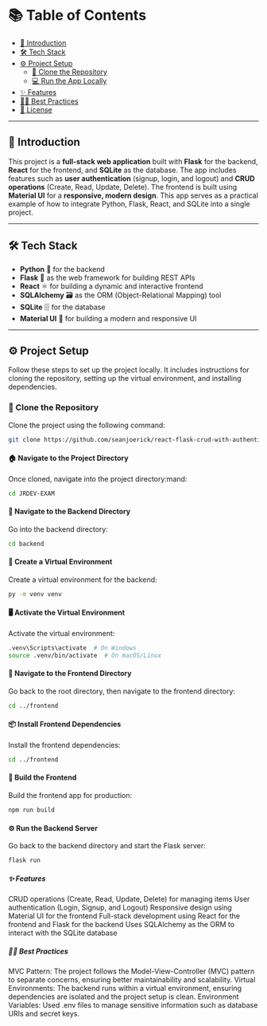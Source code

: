 # 📚 Table of Contents
- [🎉 Introduction](#introduction)
- [🛠️ Tech Stack](#tech-stack)
- [⚙️ Project Setup](#project-setup)
  - [🔗 Clone the Repository](#clone-the-repository)
  - [💻 Run the App Locally](#run-the-app-locally)
- [✨ Features](#features)
- [🧑‍💻 Best Practices](#best-practices)
- [📝 License](#license)

---

## 🎉 Introduction
This project is a **full-stack web application** built with **Flask** for the backend, **React** for the frontend, and **SQLite** as the database. The app includes features such as **user authentication** (signup, login, and logout) and **CRUD operations** (Create, Read, Update, Delete). The frontend is built using **Material UI** for a **responsive, modern design**. This app serves as a practical example of how to integrate Python, Flask, React, and SQLite into a single project.

---

## 🛠️ Tech Stack
- **Python** 🐍 for the backend
- **Flask** 🧪 as the web framework for building REST APIs
- **React** ⚛️ for building a dynamic and interactive frontend
- **SQLAlchemy** 🗃️ as the ORM (Object-Relational Mapping) tool
- **SQLite** 🗄️ for the database
- **Material UI** 🎨 for building a modern and responsive UI

---

## ⚙️ Project Setup
Follow these steps to set up the project locally. It includes instructions for cloning the repository, setting up the virtual environment, and installing dependencies.

### 🔗 Clone the Repository
Clone the project using the following command:
```bash
git clone https://github.com/seanjoerick/react-flask-crud-with-authentication.git

```
#### 🏠 Navigate to the Project Directory
Once cloned, navigate into the project directory:mand:
```bash
cd JRDEV-EXAM

```
#### 🔧 Navigate to the Backend Directory
Go into the backend directory:
```bash
cd backend

```
#### 🐍 Create a Virtual Environment
Create a virtual environment for the backend:
```bash
py -m venv venv

```
#### 🖥️ Activate the Virtual Environment
Activate the virtual environment:
```bash
.venv\Scripts\activate  # On Windows
source .venv/bin/activate  # On macOS/Linux

```
#### 🏃 Navigate to the Frontend Directory
Go back to the root directory, then navigate to the frontend directory:
```bash
cd ../frontend

```
#### 📦 Install Frontend Dependencies
Install the frontend dependencies:
```bash
cd ../frontend
```

#### 🔨 Build the Frontend
Build the frontend app for production:
```bash
npm run build

```
#### ⚙️ Run the Backend Server
Go back to the backend directory and start the Flask server:
```bash
flask run

```
##### ✨ Features
CRUD operations (Create, Read, Update, Delete) for managing items
User authentication (Login, Signup, and Logout)
Responsive design using Material UI for the frontend
Full-stack development using React for the frontend and Flask for the backend
Uses SQLAlchemy as the ORM to interact with the SQLite database

##### 🧑‍💻 Best Practices
MVC Pattern: The project follows the Model-View-Controller (MVC) pattern to separate concerns, ensuring better maintainability and scalability.
Virtual Environments: The backend runs within a virtual environment, ensuring dependencies are isolated and the project setup is clean.
Environment Variables: Used .env files to manage sensitive information such as database URIs and secret keys.



